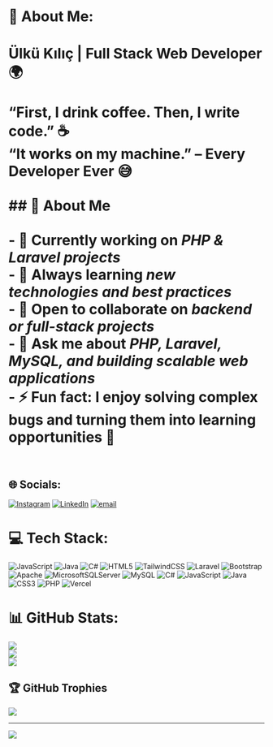 # 💫 About Me:
# Ülkü Kılıç | Full Stack Web Developer 🌍<br><br>“First, I drink coffee. Then, I write code.” ☕  <br>“It works on my machine.” – Every Developer Ever 😅  <br><br>## 🧠 About Me  <br><br>- 🔭 Currently working on *PHP & Laravel projects*  <br>- 🌱 Always learning *new technologies and best practices*  <br>- 🤝 Open to collaborate on *backend or full-stack projects*  <br>- 💬 Ask me about *PHP, Laravel, MySQL, and building scalable web applications*  <br>- ⚡ Fun fact: I enjoy solving complex bugs and turning them into learning opportunities 🚀<br><br>


## 🌐 Socials:
[![Instagram](https://img.shields.io/badge/Instagram-%23E4405F.svg?logo=Instagram&logoColor=white)](https://instagram.com/https://www.instagram.com/ellifulku/) [![LinkedIn](https://img.shields.io/badge/LinkedIn-%230077B5.svg?logo=linkedin&logoColor=white)](https://linkedin.com/in/https://www.linkedin.com/in/ülkü-kilic-/) [![email](https://img.shields.io/badge/Email-D14836?logo=gmail&logoColor=white)](mailto:ulkuklc0@gmail.com) 

# 💻 Tech Stack:
![JavaScript](https://img.shields.io/badge/javascript-%23323330.svg?style=for-the-badge&logo=javascript&logoColor=%23F7DF1E) ![Java](https://img.shields.io/badge/java-%23ED8B00.svg?style=for-the-badge&logo=openjdk&logoColor=white) ![C#](https://img.shields.io/badge/c%23-%23239120.svg?style=for-the-badge&logo=csharp&logoColor=white) ![HTML5](https://img.shields.io/badge/html5-%23E34F26.svg?style=for-the-badge&logo=html5&logoColor=white) ![TailwindCSS](https://img.shields.io/badge/tailwindcss-%2338B2AC.svg?style=for-the-badge&logo=tailwind-css&logoColor=white) ![Laravel](https://img.shields.io/badge/laravel-%23FF2D20.svg?style=for-the-badge&logo=laravel&logoColor=white) ![Bootstrap](https://img.shields.io/badge/bootstrap-%238511FA.svg?style=for-the-badge&logo=bootstrap&logoColor=white) ![Apache](https://img.shields.io/badge/apache-%23D42029.svg?style=for-the-badge&logo=apache&logoColor=white) ![MicrosoftSQLServer](https://img.shields.io/badge/Microsoft%20SQL%20Server-CC2927?style=for-the-badge&logo=microsoft%20sql%20server&logoColor=white) ![MySQL](https://img.shields.io/badge/mysql-4479A1.svg?style=for-the-badge&logo=mysql&logoColor=white) ![C#](https://img.shields.io/badge/c%23-%23239120.svg?style=for-the-badge&logo=csharp&logoColor=white) ![JavaScript](https://img.shields.io/badge/javascript-%23323330.svg?style=for-the-badge&logo=javascript&logoColor=%23F7DF1E) ![Java](https://img.shields.io/badge/java-%23ED8B00.svg?style=for-the-badge&logo=openjdk&logoColor=white) ![CSS3](https://img.shields.io/badge/css3-%231572B6.svg?style=for-the-badge&logo=css3&logoColor=white) ![PHP](https://img.shields.io/badge/php-%23777BB4.svg?style=for-the-badge&logo=php&logoColor=white) ![Vercel](https://img.shields.io/badge/vercel-%23000000.svg?style=for-the-badge&logo=vercel&logoColor=white)
# 📊 GitHub Stats:
![](https://github-readme-stats.vercel.app/api?username=ulkukilic&theme=shadow_blue&hide_border=false&include_all_commits=false&count_private=false)<br/>
![](https://nirzak-streak-stats.vercel.app/?user=ulkukilic&theme=shadow_blue&hide_border=false)<br/>
![](https://github-readme-stats.vercel.app/api/top-langs/?username=ulkukilic&theme=shadow_blue&hide_border=false&include_all_commits=false&count_private=false&layout=compact)

## 🏆 GitHub Trophies
![](https://github-profile-trophy.vercel.app/?username=ulkukilic&theme=shadow_blue&no-frame=false&no-bg=true&margin-w=4)

---
[![](https://visitcount.itsvg.in/api?id=ulkukilic&icon=5&color=1)](https://visitcount.itsvg.in)

<!-- Proudly created with GPRM ( https://gprm.itsvg.in ) -->
